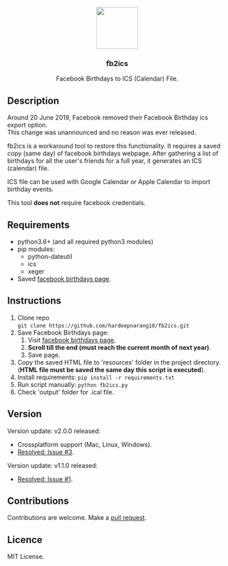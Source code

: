 <p align="center">
<img src="https://i.imgur.com/DdzpT8O.png" height="96px" width="96px"/>
<br/>
<h3 align="center">fb2ics</h3>
<p align="center">Facebook Birthdays to ICS (Calendar) File.</p>
<h2></h2>
</p>

## Description

Around 20 June 2019, Facebook removed their Facebook Birthday ics export option.  
This change was unannounced and no reason was ever released.

fb2ics is a workaround tool to restore this functionality.
It requires a saved copy (same day) of facebook birthdays webpage.
After gathering a list of birthdays for all the user's friends for a full year, it generates an ICS (calendar) file.

ICS file can be used with Google Calendar or Apple Calendar to import birthday events.

This tool **does not** require facebook credentials.

## Requirements

- python3.6+ (and all required python3 modules)
- pip modules:
  - python-dateutil
  - ics
  - xeger
- Saved <a href="https://www.facebook.com/events/birthdays/">facebook birthdays page</a>.

## Instructions

1. Clone repo  
   `git clone https://github.com/hardeepnarang10/fb2ics.git`
2. Save Facebook Birthdays page:
   1. Visit <a href=" https://www.facebook.com/events/birthdays/">facebook birthdays page</a>.
   2. **Scroll till the end (must reach the current month of next year)**.
   3. Save page.
3. Copy the saved HTML file to 'resources' folder in the project directory.
   (**HTML file must be saved the same day this script is executed**).
4. Install requirements:
   `pip install -r requirements.txt`
5. Run script manually:
   `python fb2ics.py`
6. Check 'output' folder for .ical file. 

## Version

Version update: v2.0.0 released:

- Crossplatform support (Mac, Linux, Windows).
- [Resolved: Issue #3](../../issues/3).

Version update: v1.1.0 released:

- [Resolved: Issue #1](../../issues/1).

## Contributions

Contributions are welcome.
Make a [pull request](../../pulls).

## Licence

MIT License.